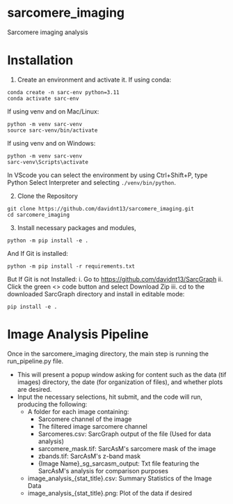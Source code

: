 # sarcomere_imaging
Sarcomere imaging analysis

# Installation
1. Create an environment and activate it.
If using conda:
```
conda create -n sarc-env python=3.11
conda activate sarc-env
```
If using venv and on Mac/Linux:
```
python -m venv sarc-venv
source sarc-venv/bin/activate
```
If using venv and on Windows:
```
python -m venv sarc-venv
sarc-venv\Scripts\activate
```
In VScode you can select the environment by using Ctrl+Shift+P, type Python Select Interpreter and selecting ```./venv/bin/python```.

2. Clone the Repository
```
git clone https://github.com/davidnt13/sarcomere_imaging.git
cd sarcomere_imaging
```

3. Install necessary packages and modules,
```
python -m pip install -e .
```
And If Git is installed:
```
python -m pip install -r requirements.txt
```
But If Git is not Installed:
i. Go to https://github.com/davidnt13/SarcGraph
ii. Click the green <> code button and select Download Zip
iii. cd to the downloaded SarcGraph directory and install in editable mode:
```
pip install -e .
```


# Image Analysis Pipeline
Once in the sarcomere_imaging directory, the main step is running the run_pipeline.py file.
- This will present a popup window asking for content such as the data (tif images) directory, the date (for organization of files), and whether plots are desired.
- Input the necessary selections, hit submit, and the code will run, producing the following:
    - A folder for each image containing:
        - Sarcomere channel of the image
        - The filtered image sarcomere channel
        - Sarcomeres.csv: SarcGraph output of the file (Used for data analysis)
        - sarcomere_mask.tif: SarcAsM's sarcomere mask of the image
        - zbands.tif: SarcAsM's z-band mask
        - {Image Name}_sg_sarcasm_output: Txt file featuring the SarcAsM's analysis for comparison purposes
    - image_analysis_{stat_title}.csv: Summary Statistics of the Image Data
    - image_analysis_{stat_title}.png: Plot of the data if desired

